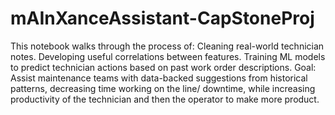 # mAInXanceAssistant-CapStoneProj
 This notebook walks through the process of: Cleaning real-world technician notes. Developing useful correlations between features. Training ML models to predict technician actions based on past work order descriptions. Goal: Assist maintenance teams with data-backed suggestions from historical patterns, decreasing time working on the line/ downtime, while increasing productivity of the technician and then the operator to make more product. 
